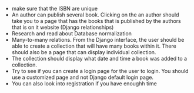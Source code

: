 * make sure that the ISBN are unique
* An author can publish several book. Clicking on the an author should take you to a page that has the books that is published by the authors that is on it website (Django relationships)
* Research and read about Database normalization
* Many-to-many relations. From the Django interface, the user should be able to create a collection that will have many books within it. There should also be a page that can display individual collection.
* The collection should display what date and time a book was added to a collection.
* Try to see if you can create a login page for the user to login. You should use a customized page and not Django default login page.
* You can also look into registration if you have enoughh time